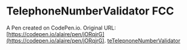 # TelephoneNumberValidator FCC

A Pen created on CodePen.io. Original URL: [https://codepen.io/alaire/pen/jORqjrG](https://codepen.io/alaire/pen/jORqjrG).
[teTelepnoneNumberValidator](TelepnoneNumberValidator.png)
